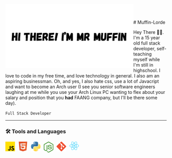 <img align="left" alt="JavaScript" height="200px" width="400px" src="./icons/banner.png"/> </br>

</br># Muffin-Lorde

Hey There 👋🏽. I'm a 15 year old full stack developer, self-teaching myself while I'm still in highschool. I love to code in my free time, and love technology in general. I also am an aspiring businessman. Oh, and yes, I also hate css, use a lot of Javacript and want to become an Arch user (I see you senior software engineers laughing at me while you use your Arch Linux PC wanting to flex about your salary and position that you **had** FAANG company, but I'll be there some day). </br>

``Full Stack Developer``

---

### 🛠️ Tools and Languages
<img align="left" alt="JavaScript" width="30px" style="padding-right:10px;" src="./icons/Javascript.png"/>
<img align="left" alt="JavaScript" width="30px" style="padding-right:10px;" src="./icons/HTML.png"/>
<img align="left" alt="JavaScript" width="30px" style="padding-right:10px;" src="./icons/Python.png"/>
<img align="left" alt="JavaScript" width="30px" style="padding-right:10px;" src="./icons/node(png).png"/>
<img align="left" alt="JavaScript" width="30px" style="padding-right:10px;" src="./icons/git.png"/>
<img align="left" alt="JavaScript" width="30px" style="padding-right:10px;" src="./icons/react.png"/>
